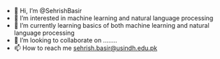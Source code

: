 - 👋 Hi, I’m @SehrishBasir
- 👀 I’m interested in machine learning and natural language processing
- 🌱 I’m currently learning basics of both machine learning and natural language processing
- 💞️ I’m looking to collaborate on ........
- 📫 How to reach me sehrish.basir@usindh.edu.pk

<!---
SehrishBasir/SehrishBasir is a ✨ special ✨ repository because its `README.md` (this file) appears on your GitHub profile.
You can click the Preview link to take a look at your changes.
--->
